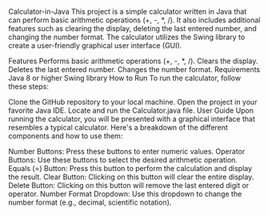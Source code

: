 Calculator-in-Java
This project is a simple calculator written in Java that can perform basic arithmetic operations (+, -, *, /). It also includes additional features such as clearing the display, deleting the last entered number, and changing the number format. The calculator utilizes the Swing library to create a user-friendly graphical user interface (GUI).

Features
Performs basic arithmetic operations (+, -, *, /).
Clears the display.
Deletes the last entered number.
Changes the number format.
Requirements
Java 8 or higher
Swing library
How to Run
To run the calculator, follow these steps:

Clone the GitHub repository to your local machine.
Open the project in your favorite Java IDE.
Locate and run the Calculator.java file.
User Guide
Upon running the calculator, you will be presented with a graphical interface that resembles a typical calculator. Here's a breakdown of the different components and how to use them:

Number Buttons: Press these buttons to enter numeric values.
Operator Buttons: Use these buttons to select the desired arithmetic operation.
Equals (=) Button: Press this button to perform the calculation and display the result.
Clear Button: Clicking on this button will clear the entire display.
Delete Button: Clicking on this button will remove the last entered digit or operator.
Number Format Dropdown: Use this dropdown to change the number format (e.g., decimal, scientific notation).
